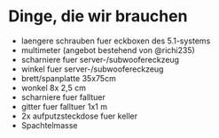 Dinge, die wir brauchen
=======================

* laengere schrauben fuer eckboxen des 5.1-systems
* multimeter (angebot bestehend von @richi235)
* scharniere fuer server-/subwoofereckzeug
* winkel fuer server-/subwoofereckzeug
* brett/spanplatte 35x75cm
* wonkel 8x 2,5 cm
* scharniere fuer falltuer
* gitter fuer falltuer 1x1 m
* 2x aufputzsteckdose fuer keller
* Spachtelmasse
